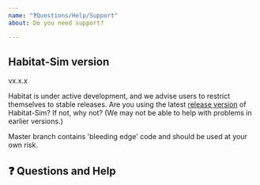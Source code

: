 ```yaml
---
name: "❓Questions/Help/Support"
about: Do you need support?

---
```


## Habitat-Sim version
vx.x.x

Habitat is under active development, and we advise users to restrict themselves to stable releases. Are you using the latest [release version](https://github.com/facebookresearch/habitat-sim/releases) of Habitat-Sim? If not, why not?
(We may not be able to help with problems in earlier versions.)

Master branch contains 'bleeding edge' code and should be used at your own risk.

## ❓ Questions and Help
